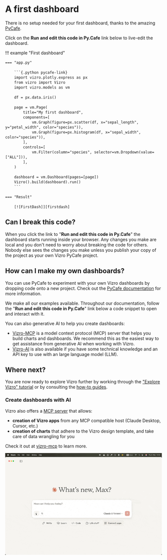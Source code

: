 # A first dashboard

There is no setup needed for your first dashboard, thanks to the amazing [PyCafe](https://py.cafe/).

Click on the **Run and edit this code in Py.Cafe** link below to live-edit the dashboard.

!!! example "First dashboard"

    === "app.py"

        ```{.python pycafe-link}
        import vizro.plotly.express as px
        from vizro import Vizro
        import vizro.models as vm

        df = px.data.iris()

        page = vm.Page(
            title="My first dashboard",
            components=[
                vm.Graph(figure=px.scatter(df, x="sepal_length", y="petal_width", color="species")),
                vm.Graph(figure=px.histogram(df, x="sepal_width", color="species")),
            ],
            controls=[
                vm.Filter(column="species", selector=vm.Dropdown(value=["ALL"])),
            ],
        )

        dashboard = vm.Dashboard(pages=[page])
        Vizro().build(dashboard).run()
        ```

    === "Result"

        [![FirstDash]][firstdash]

<!-- vale off -->

## Can I break this code?

<!-- vale on -->

When you click the link to "**Run and edit this code in Py.Cafe**" the dashboard starts running inside your browser. Any changes you make are local and you don't need to worry about breaking the code for others. Nobody else sees the changes you make unless you publish your copy of the project as your own Vizro PyCafe project.

<!-- vale off -->

## How can I make my own dashboards?

<!-- vale on -->

You can use PyCafe to experiment with your own Vizro dashboards by dropping code onto a new project. Check out the [PyCafe documentation](https://py.cafe/docs/apps/vizro) for more information.

We make all our examples available. Throughout our documentation, follow the "**Run and edit this code in Py.Cafe**" link below a code snippet to open and interact with it.

You can also generative AI to help you create dashboards:

- [Vizro-MCP](https://github.com/mckinsey/vizro/blob/main/vizro-mcp/README.md) is a model context protocol (MCP) server that helps you build charts and dashboards. We recommend this as the easiest way to get assistance from generative AI when working with Vizro.
- [Vizro-AI](https://vizro.readthedocs.io/projects/vizro-ai/) is also available if you have some technical knowledge and an API key to use with an large language model (LLM).

## Where next?

You are now ready to explore Vizro further by working through the ["Explore Vizro" tutorial](explore-components.md) or by consulting the [how-to guides](../user-guides/dashboard.md).

### Create dashboards with AI

Vizro also offers a [MCP server](https://github.com/mckinsey/vizro/tree/main/vizro-mcp) that allows:

- **creation of Vizro apps** from any MCP compatible host (Claude Desktop, Cursor, etc.)
- **creation of charts** that adhere to the Vizro design template, and take care of data wrangling for you

Check it out at [vizro-mcp](https://github.com/mckinsey/vizro/blob/main/vizro-mcp/README.md) to learn more.

![vizro-mcp](../../assets/tutorials/dashboard/vizro-mcp.gif)

[firstdash]: ../../assets/tutorials/dashboard/first-dashboard.png
